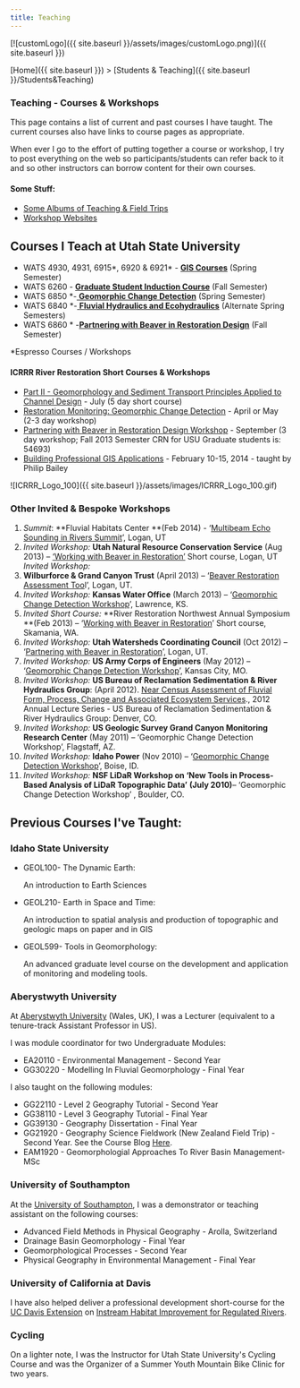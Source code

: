 ```yaml
---
title: Teaching
---
```


[![customLogo]({{ site.baseurl }}/assets/images/customLogo.png)]({{ site.baseurl }})

[Home]({{ site.baseurl }})‎ > [Students & Teaching]({{ site.baseurl }}/Students&Teaching)

### Teaching - Courses & Workshops

This page contains a list of current and past courses I have taught. The current courses also have links to course pages as appropriate.

When ever I go to the effort of putting together a course or workshop, I try to post everything on the web so participants/students can refer back to it and so other instructors can borrow content for their own courses.

#### Some Stuff:

- [Some Albums of Teaching & Field Trips](http://www.joewheaton.org/Home/students-teaching/courses/some-albums-of-teaching-field-trips)
- [Workshop Websites](http://www.joewheaton.org/Home/students-teaching/courses/workshop-websites)

## Courses I Teach at Utah State University

- WATS 4930, 4931, 6915*, 6920 & 6921* - [**GIS Courses**](http://gis.joewheaton.org/) (Spring Semester) 
- WATS 6260 - [**Graduate Student Induction Course**](https://sites.google.com/site/watsgic/) (Fall Semester)
- WATS 6850 *-[ **Geomorphic Change Detection**](http://gcdworkshop.joewheaton.org/) (Spring Semester) 
- WATS 6840 *-[ **Fluvial Hydraulics and Ecohydraulics**](http://fluvial.joewheaton.org/) (Alternate Spring Semesters) 
- WATS 6860 * -[**Partnering with Beaver in Restoration Design**](beaver.joewheaton.org) (Fall Semester)

*Espresso Courses / Workshops

#### ICRRR River Restoration Short Courses & Workshops

- [Part II - Geomorphology and Sediment Transport Principles Applied to Channel Design](https://cnr.usu.edu/streamrestoration/htm/course-information/part-2-information) - July (5 day short course)
- [Restoration Monitoring: Geomorphic Change Detection](http://gcdworkshop.joewheaton.org/) - April or May (2-3 day workshop)
- [Partnering with Beaver in Restoration Design Workshop](http://beaver.joewheaton.org/) - September (3 day workshop; Fall 2013 Semester CRN for USU Graduate students is: 54693)
- [Building Professional GIS Applications](https://sites.google.com/a/northarrowresearch.com/progis/home) - February 10-15, 2014 - taught by Philip Bailey

![ICRRR_Logo_100]({{ site.baseurl }}/assets/images/ICRRR_Logo_100.gif)

### Other Invited & Bespoke Workshops

1. *Summit*:   **Fluvial Habitats Center **(Feb 2014) - ‘[Multibeam Echo Sounding in Rivers Summit](https://sites.google.com/site/mbesinriverssummitworkshop/)’, Logan, UT
2. *Invited Workshop:* **Utah Natural Resource Conservation Service** (Aug 2013) – [‘Working with Beaver in Restoration’](http://beaver.joewheaton.org/syllabus/workshop-schedules/2013-nrcs-workshop) Short course, Logan, UT *Invited Workshop:*
3. **Wilburforce & Grand Canyon Trust** (April 2013) – ‘[Beaver Restoration Assessment Too](http://brat.joewheaton.org/home/workshops)l’, Logan, UT.
4. *Invited Workshop:* **Kansas Water Office** (March 2013) – ‘[Geomorphic Change Detection Workshop](http://gcdkwo.joewheaton.org/)’, Lawrence, KS.
5. *Invited Short Course:* **River Restoration Northwest Annual Symposium **(Feb 2013) – ‘[Working with Beaver in Restoration](http://beaver.joewheaton.org/syllabus/workshop-schedules/2013---rrnw-workshop---detailed-schedule)’ Short course, Skamania, WA.
6. *Invited Workshop:* **Utah Watersheds Coordinating Council** (Oct 2012) – ‘[Partnering with Beaver in Restoration](http://beaver.joewheaton.org/syllabus/workshop-schedules/2012-uwwc---detailed-schedule)’, Logan, UT.
7. *Invited Workshop:* **US Army Corps of Engineers** (May 2012) – ‘[Geomorphic Change Detection Workshop](http://gcd-usace.joewheaton.org/)’, Kansas City, MO.
8. *Invited Workshop:* **US Bureau of Reclamation Sedimentation & River Hydraulics Group**: (April 2012). [Near Census Assessment of Fluvial Form, Process, Change and Associated Ecosystem Services](http://borlecture.joewheaton.org/home)., 2012 Annual Lecture Series - US Bureau of Reclamation Sedimentation & River Hydraulics Group: Denver, CO.
9. *Invited Workshop:* **US Geologic Survey Grand Canyon Monitoring Research Center** (May 2011) – ‘Geomorphic Change Detection Workshop’, Flagstaff, AZ.
10. *Invited Workshop:* **Idaho Power** (Nov 2010) – ‘[Geomorphic Change Detection Workshop](http://gcdworkshop.joewheaton.org/)’, Boise, ID.
11. *Invited Workshop:* **NSF LiDaR Workshop on ‘New Tools in Process-Based Analysis of LiDaR Topographic Data’**  **(July 2010)**– ‘Geomorphic Change Detection Workshop’ , Boulder, CO.

## Previous Courses I've Taught:

### Idaho State University

- GEOL100- The Dynamic Earth:

  An introduction to Earth Sciences

- GEOL210- Earth in Space and Time:

  An introduction to spatial analysis and production of topographic and geologic maps on paper and in GIS

- GEOL599- Tools in Geomorphology:

  An advanced graduate level course on the development and application of monitoring and modeling tools.

### Aberystwyth University

At [Aberystwyth University](http://www.google.com/url?q=http%3A%2F%2Fwww.ies.aber.ac.uk&sa=D&sntz=1&usg=AFrqEzdCDbATrI0Qb27m11pn8z35uLItRw) (Wales, UK), I was a Lecturer (equivalent to a tenure-track Assistant Professor in US). 

I was module coordinator for two Undergraduate Modules:

- EA20110 - Environmental Management - Second Year
- GG30220 - Modelling In Fluvial Geomorphology - Final Year

I also taught on the following modules:

- GG22110 - Level 2 Geography Tutorial - Second Year
- GG38110 - Level 3 Geography Tutorial - Final Year
- GG39130 - Geography Dissertation - Final Year
- GG21920 - Geography Science Fieldwork (New Zealand Field Trip) - Second Year. See the Course Blog [Here](http://igesnz.blogspot.com/).
- EAM1920 - Geomorphologial Approaches To River Basin Management- MSc

### University of Southampton

At the [University of Southampton](http://www.google.com/url?q=http%3A%2F%2Fgeog.soton.ac.uk&sa=D&sntz=1&usg=AFrqEzd43LiFvunLvmQPNBLA42ZGK4HoFg), I was a demonstrator or teaching assistant on the following courses:

- Advanced Field Methods in Physical Geography - Arolla, Switzerland
- Drainage Basin Geomorphology - Final Year
- Geomorphological Processes - Second Year
- Physical Geography in Environmental Management - Final Year



### University of California at Davis

I have also helped deliver a professional development short-course for the [UC Davis Extension](http://www.google.com/url?q=http%3A%2F%2Fextension.ucdavis.edu%2F&sa=D&sntz=1&usg=AFrqEzfqL4I5wCnnGIjl1DWSnYz-CGAMGQ) on [Instream Habitat Improvement for Regulated Rivers](http://www.google.com/url?q=http%3A%2F%2Fextension.ucdavis.edu%2Funit%2Fland_use_and_natural_resources%2Fcourse%2Fdescription%2F%3Ftype%3DI%26unit%3Dall%26prgList%3DBSA%26CourseID%3D32187&sa=D&sntz=1&usg=AFrqEzf54BvjCYKCxpqZqdqoJ8Lc3nzqlg).

### Cycling

On a lighter note, I was the Instructor for Utah State University's Cycling Course and was the Organizer of a Summer Youth Mountain Bike Clinic for two years.

